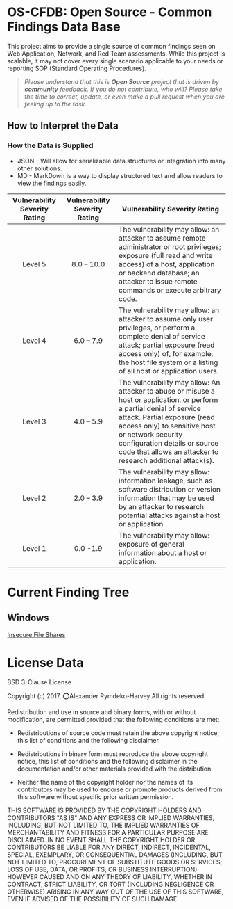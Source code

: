 # OS-CFDB: Open Source - Common Findings Data Base
This project aims to provide a single source of common findings seen on Web Application, Network, and Red Team assessments. While this project is scalable, it may not cover every single scenario applicable to your needs or reporting SOP (Standard Operating Procedures).

> *Please understand that this is **Open Source** project that is driven by **community** feedback. If you do not contribute, who will? Please take the time to correct, update, or even make a pull request when you are feeling up to the task.*

## How to Interpret the Data

### How the Data is Supplied
 * JSON - Will allow for serializable data structures or integration into many other solutions.
 * MD - MarkDown is a way to display structured text and allow readers to view the findings easily.

|  Vulnerability Severity Rating |  Vulnerability Severity Rating |  Vulnerability Severity Rating |
|:-:|:-:|---|
|  Level 5 | 8.0 – 10.0  | The vulnerability may allow: an attacker to assume remote administrator or root privileges; exposure (full read and write access) of a host, application or backend database; an attacker to issue remote commands or execute arbitrary code.  |
|  Level 4 | 6.0 – 7.9  | The vulnerability may allow: an attacker to assume only user privileges, or perform a complete denial of service attack; partial exposure (read access only) of, for example, the host file system or a listing of all host or application users.  |
|  Level 3 | 4.0 – 5.9  | The vulnerability may allow: An attacker to abuse or misuse a host or application, or perform a partial denial of service attack. Partial exposure (read access only) to sensitive host or network security configuration details or source code that allows an attacker to research additional attack(s).  |
|  Level 2 |  2.0 – 3.9 | The vulnerability may allow: information leakage, such as software distribution or version information that may be used by an attacker to research potential attacks against a host or application.  |
|  Level 1 |  0.0 -1.9 |  The vulnerability may allow: exposure of general information about a host or application. |

# Current Finding Tree

## Windows 
[Insecure File Shares](windows/insecure_file_shares.md)

# License Data

BSD 3-Clause License

Copyright (c) 2017, ⭕Alexander Rymdeko-Harvey
All rights reserved.

Redistribution and use in source and binary forms, with or without
modification, are permitted provided that the following conditions are met:

* Redistributions of source code must retain the above copyright notice, this
  list of conditions and the following disclaimer.

* Redistributions in binary form must reproduce the above copyright notice,
  this list of conditions and the following disclaimer in the documentation
  and/or other materials provided with the distribution.

* Neither the name of the copyright holder nor the names of its
  contributors may be used to endorse or promote products derived from
  this software without specific prior written permission.

THIS SOFTWARE IS PROVIDED BY THE COPYRIGHT HOLDERS AND CONTRIBUTORS "AS IS"
AND ANY EXPRESS OR IMPLIED WARRANTIES, INCLUDING, BUT NOT LIMITED TO, THE
IMPLIED WARRANTIES OF MERCHANTABILITY AND FITNESS FOR A PARTICULAR PURPOSE ARE
DISCLAIMED. IN NO EVENT SHALL THE COPYRIGHT HOLDER OR CONTRIBUTORS BE LIABLE
FOR ANY DIRECT, INDIRECT, INCIDENTAL, SPECIAL, EXEMPLARY, OR CONSEQUENTIAL
DAMAGES (INCLUDING, BUT NOT LIMITED TO, PROCUREMENT OF SUBSTITUTE GOODS OR
SERVICES; LOSS OF USE, DATA, OR PROFITS; OR BUSINESS INTERRUPTION) HOWEVER
CAUSED AND ON ANY THEORY OF LIABILITY, WHETHER IN CONTRACT, STRICT LIABILITY,
OR TORT (INCLUDING NEGLIGENCE OR OTHERWISE) ARISING IN ANY WAY OUT OF THE USE
OF THIS SOFTWARE, EVEN IF ADVISED OF THE POSSIBILITY OF SUCH DAMAGE.
